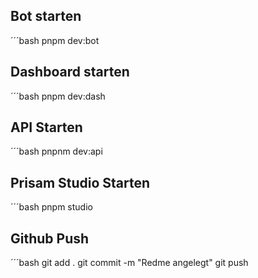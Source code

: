 ## Bot starten
´´´bash
pnpm dev:bot

## Dashboard starten
´´´bash
pnpm dev:dash

## API Starten
´´´bash
pnpnm dev:api 

## Prisam Studio Starten
´´´bash
pnpm studio


## Github Push
´´´bash
git add .
git commit -m "Redme angelegt" 
git push